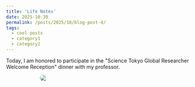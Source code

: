 ```yaml
---
title: 'Life Notes'
date: 2025-10-30
permalink: /posts/2025/10/blog-post-4/
tags:
  - cool posts
  - category1
  - category2
---
```

Today, I am honored to participate in the "Science Tokyo Global Researcher Welcome Reception"  dinner with my professor.

<div style="display:flex; justify-content:center; gap:12px; flex-wrap:wrap;">
  <img src="{{ '/images/WRD.png' | relative_url }}" style="flex:0 1 320px; max-width:320px; height:auto; border-radius:8px;">
</div>
